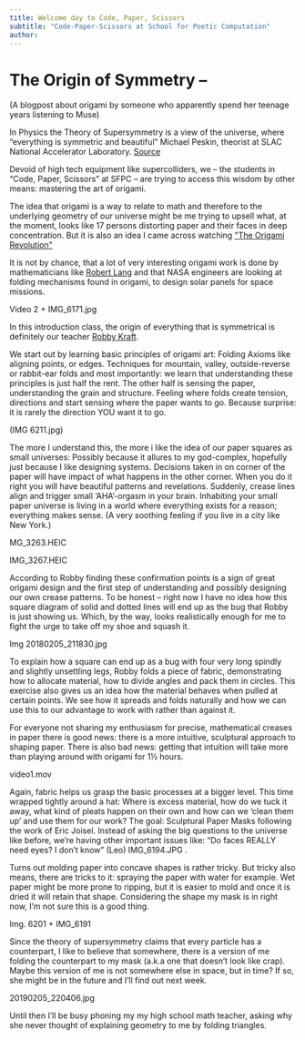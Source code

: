 ```yaml
---
title: Welcome day to Code, Paper, Scissors
subtitle: "Code-Paper-Scissors at School for Poetic Computation"
author: 
---
```


# The Origin of Symmetry –

(A blogpost about origami by someone who apparently spend her teenage years listening to Muse)

In Physics the Theory of Supersymmetry is a view of the universe, where “everything is symmetric and beautiful” Michael Peskin, theorist at SLAC National Accelerator Laboratory. [Source](https://www.scientificamerican.com/article/is-supersymmetry-dead/)

Devoid of high tech equipment like supercolliders, we – the students in “Code, Paper, Scissors” at SFPC – are trying to access this wisdom by other means: mastering the art of origami.

The idea that origami is a way to relate to math and therefore to the underlying geometry of our universe might be me trying to upsell what, at the moment, looks like 17 persons distorting paper and their faces in deep concentration. But it is also an idea I came across watching ["The Origami Revolution"](https://www.pbs.org/wgbh/nova/video/the-origami-revolution/)

It is not by chance, that a lot of very interesting origami work is done by mathematicians like [Robert Lang](https://langorigami.com/) and that NASA engineers are looking at folding mechanisms found in origami, to design solar panels for space missions.

Video 2 + IMG_6171.jpg

In this introduction class, the origin of everything that is symmetrical is definitely our teacher [Robby Kraft](https://www.instagram.com/gridpaper/?hl=en).

We start out by learning basic principles of origami art:
Folding Axioms like aligning points, or edges. Techniques for mountain, valley, outside-reverse or rabbit-ear folds and most importantly: we learn that understanding these principles is just half the rent. The other half is sensing the paper, understanding the grain and structure. Feeling where folds create tension, directions and start sensing where the paper wants to go. Because surprise: it is rarely the direction YOU want it to go. 

(IMG 6211.jpg)

The more I understand this, the more i like the idea of our paper squares as small universes: Possibly because it allures to my god-complex, hopefully just because I like designing systems. Decisions taken in on corner of the paper will have impact of what happens in the other corner. When you do it right you will have beautiful patterns and revelations. Suddenly, crease lines align and trigger small ‘AHA’-orgasm in your brain. 
Inhabiting your small paper universe is living in a world where everything exists for a reason; everything makes sense. (A very soothing feeling if you live in a city like New York.)

MG_3263.HEIC

IMG_3267.HEIC

According to Robby finding these confirmation points is a sign of great origami design and the first step of understanding and possibly designing our own crease patterns.
To be honest – right now I have no idea how this square diagram of solid and dotted lines will end up as the bug that Robby is just showing us. Which, by the way, looks realistically enough for me to fight the urge to take off my shoe and squash it. 

Img 20180205_211830.jpg

To explain how a square can end up as a bug with four very long spindly and slightly unsettling legs, Robby folds a piece of fabric, demonstrating how to allocate material, how to divide angles and pack them in circles. This exercise also gives us an idea how the material behaves when pulled at certain points. We see how it spreads and folds naturally and how we can use this to our advantage to work with rather than against it. 

For everyone not sharing my enthusiasm for precise, mathematical creases in paper there is good news: there is a more intuitive, sculptural approach to shaping paper. There is also bad news: getting that intuition will take more than playing around with origami for 1½ hours. 

video1.mov

Again, fabric helps us grasp the basic processes at a bigger level. This time wrapped tightly around a hat: Where is excess material, how do we tuck it away, what kind of pleats happen on their own and how can we ‘clean them up’ and use them for our work? The goal: Sculptural Paper Masks following the work of Eric Joisel. Instead of asking the big questions to the universe like before, we’re having other important issues like: “Do faces REALLY need eyes? I don’t know” (Leo) IMG_6194.JPG . 

Turns out molding paper into concave shapes is rather tricky. But tricky also means, there are tricks to it: spraying the paper with water for example. Wet paper might be more prone to ripping, but it is easier to mold and once it is dried it will retain that shape. Considering the shape my mask is in right now, I’m not sure this is a good thing.

Img. 6201 + IMG_6191

Since the theory of supersymmetry claims that every particle has a counterpart, I like to believe that somewhere, there is a version of me folding the counterpart to my mask (a.k.a one that doesn’t look like crap). Maybe this version of me is not somewhere else in space, but in time? If so, she might be in the future and I’ll find out next week.

20190205_220406.jpg

Until then I’ll be busy phoning my my high school math teacher, asking why she never thought of explaining geometry to me by folding triangles.
